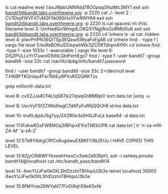 

ls
cat readme
level 1:boJ9jbbUNNfktd78OOpsqOltutMc3MY1
exit
 ssh bandit1@bandit.labs.overthewire.org -p 2220
 cat ./-
level 2 : CV1DtqXWVFXTvM2F0k09SHz0YwRINYA9
exit
ssh bandit2@bandit.labs.overthewire.org -p 2220
ls
cat spaces\ in\ this\ filename
level 3: UmHadQclWmgdLOKQ3YNgjWxGoRMb5luK
exit
ssh bandit3@bandit.labs.overthewire.org -p 2220
 cd \inhere
ls -al
cat .hidden
level 4: pIwrPrtPN36QITSp3EQaw936yaFoFgAB
cd \inhere
find . -type f | xargs file
level 5:koReBOKuIDDepwhWk7jZC0RTdopnAYKh
cd \inhere
find . -type f -size 1033c  ! -executable | xargs file
level 6: DXjZPULLxYr17uwoI01bNLQbtFemEgo7
find / -type f -user bandit7 -group bandit6 -size 33c
cat /var/lib/dpkg/info/bandit7.password

find / -user bandit7 -group bandit6 -size 33c 2>/dev/null
level 7:HKBPTKQnIay4Fw76bEy8PVxKEDQRKTzs

grep millionth data.txt

level 8: cvX2JJa4CFALtqS87jk27qwqGhBM9plV
 sort data.txt |uniq -u

level 9: UsvVyFSfZZWbi6wgC7dAFyFuR6jQQUhR
strins data.txt

level 10: truKLdjsbJ5g7yyJ2X2R0o3a5HQJFuLk
base64 -d data.txt

level 11:IFukwKGsFW8MOq3IRFqrxE1hxTNEbUPR
 cat data.txt | tr 'n-za-mN-ZA-M' 'a-zA-Z'

 level 12:5Te8Y4drgCRfCx8ugdwuEX8KFC6k2EUu
I HAVE COPIED THIS LEVEL

level 13:8ZjyCRiBWFYkneahHwxCv3wb2a1ORpYL
ssh -i sshkey.private bandit14@localhost
cat /etc/bandit_pass/bandit14

level 14 :4wcYUJFw0k0XLShlDzztnTBHiqxU3b3e
telnet localhost 30000
4wcYUJFw0k0XLShlDzztnTBHiqxU3b3e

level 15:BfMYroe26WYalil77FoDi9qh59eK5xNr

